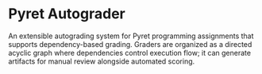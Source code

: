 # Pyret Autograder

An extensible autograding system for Pyret programming assignments that supports
dependency-based grading. Graders are organized as a directed acyclic graph
where dependencies control execution flow; it can generate artifacts for manual
review alongside automated scoring.
